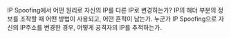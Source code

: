 IP Spoofing에서 어떤 원리로 자신의 IP를 다른 IP로 변경하는가?
IP의 헤더 부분의 정보를 조작할 때 어떤 방법이 사용되고, 어떤 흔적이 남는가.
누군가 IP Spoofing으로 자신의 IP주소를 변경한 경우, 어떻게 공격자의 IP를 추적하는가.